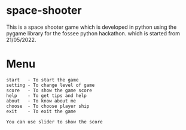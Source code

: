 # space-shooter
This is a space shooter game which is developed in python using the pygame library for the fossee python hackathon. which is started from 21/05/2022.

# Menu
    start   - To start the game
    setting - To change level of game
    score   - To show the game score
    help    - To get tips and help
    about   - To know about me
    choose  - To choose player ship
    exit    - To exit the game

    You can use slider to show the score
